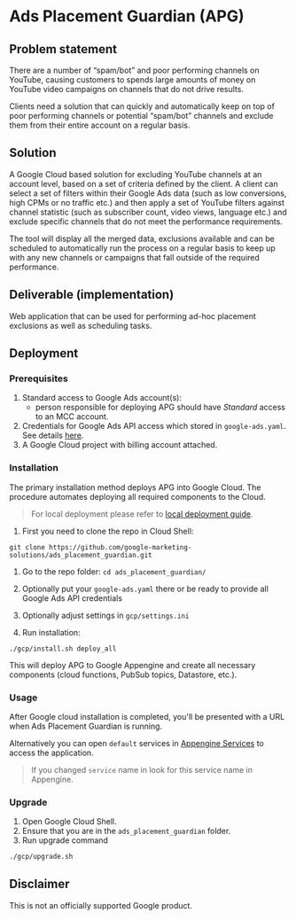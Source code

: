 # Ads Placement Guardian (APG)

## Problem statement

There are a number of “spam/bot” and poor performing channels on YouTube, causing customers to spends large amounts of money on YouTube video campaigns on channels that do not drive results.

Clients need a solution that can quickly and automatically keep on top of poor performing channels or potential “spam/bot” channels and exclude them from their entire account on a regular basis.

## Solution

A Google Cloud based solution for excluding YouTube channels at an account level, based on a set of criteria defined by the client. A client can select a set of filters within their Google Ads data (such as low conversions, high CPMs or no traffic etc.) and then apply a set of YouTube filters against channel statistic (such as subscriber count, video views, language etc.) and exclude specific channels that do not meet the performance requirements.

The tool will display all the merged data, exclusions available and can be scheduled to automatically run the process on a regular basis to keep up with any new channels or campaigns that fall outside of the required performance.


## Deliverable (implementation)

Web application that can be used for performing ad-hoc placement exclusions as well as scheduling tasks.

## Deployment

### Prerequisites

1. Standard access to Google Ads account(s):
    - person responsible for deploying APG should have *Standard* access to an MCC account.
1. Credentials for Google Ads API access which stored in `google-ads.yaml`.
   See details [here](https://github.com/google/ads-api-report-fetcher/blob/main/docs/how-to-authenticate-ads-api.md).
1. A Google Cloud project with billing account attached.

### Installation

The primary installation method deploys APG into Google Cloud.
The procedure automates deploying all required components to the Cloud.

> For local deployment please refer to [local deployment guide](docs/run-cpr-locally.md).

1. First you need to clone the repo in Cloud Shell:

```
git clone https://github.com/google-marketing-solutions/ads_placement_guardian.git
```

1. Go to the repo folder: `cd ads_placement_guardian/`

1. Optionally put your `google-ads.yaml` there or be ready to provide all Google Ads API credentials

1. Optionally adjust settings in `gcp/settings.ini`

1. Run installation:

```
./gcp/install.sh deploy_all
```

This will deploy APG to Google Appengine and create all necessary components (cloud functions, PubSub topics, Datastore, etc.).

### Usage

After Google cloud installation is completed, you'll be presented with a URL when Ads Placement Guardian is running.

Alternatively you can open `default` services in [Appengine Services](https://corp.google.com/appengine/services) to access the application.
> If you changed `service` name in look for this service name in Appengine.

### Upgrade

1. Open Google Cloud Shell.
1. Ensure that you are in the `ads_placement_guardian` folder.
1. Run upgrade command

```bash
./gcp/upgrade.sh
```

## Disclaimer
This is not an officially supported Google product.
